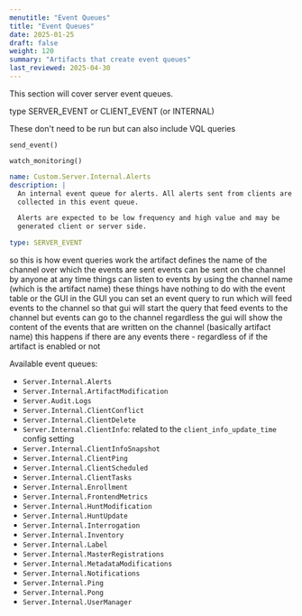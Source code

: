```yaml
---
menutitle: "Event Queues"
title: "Event Queues"
date: 2025-01-25
draft: false
weight: 120
summary: "Artifacts that create event queues"
last_reviewed: 2025-04-30
---
```


This section will cover server event queues.

type SERVER_EVENT or CLIENT_EVENT (or INTERNAL)

These don't need to be run but can also include VQL queries

`send_event()`

`watch_monitoring()`

```yaml
name: Custom.Server.Internal.Alerts
description: |
  An internal event queue for alerts. All alerts sent from clients are
  collected in this event queue.

  Alerts are expected to be low frequency and high value and may be
  generated client or server side.

type: SERVER_EVENT
```

so this is how event queries work
the artifact defines the name of the channel over which the events are sent
events can be sent on the channel by anyone at any time
things can listen to events by using the channel name (which is the artifact name)
these things have nothing to do with the event table or the GUI
in the GUI you can set an event query to run which will feed events to the channel
so that gui will start the query that feed events to the channel but events can go to the channel regardless
the gui will show the content of the events that are written on the channel (basically artifact name)
this happens if there are any events there - regardless of if the artifact is
enabled or not

Available event queues:

- `Server.Internal.Alerts`
- `Server.Internal.ArtifactModification`
- `Server.Audit.Logs`
- `Server.Internal.ClientConflict`
- `Server.Internal.ClientDelete`
- `Server.Internal.ClientInfo`: related to the `client_info_update_time` config setting
- `Server.Internal.ClientInfoSnapshot`
- `Server.Internal.ClientPing`
- `Server.Internal.ClientScheduled`
- `Server.Internal.ClientTasks`
- `Server.Internal.Enrollment`
- `Server.Internal.FrontendMetrics`
- `Server.Internal.HuntModification`
- `Server.Internal.HuntUpdate`
- `Server.Internal.Interrogation`
- `Server.Internal.Inventory`
- `Server.Internal.Label`
- `Server.Internal.MasterRegistrations`
- `Server.Internal.MetadataModifications`
- `Server.Internal.Notifications`
- `Server.Internal.Ping`
- `Server.Internal.Pong`
- `Server.Internal.UserManager`